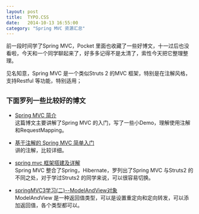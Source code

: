 ```yaml
---
layout: post
title:  TYPO.CSS
date:   2014-10-13 16:55:00
category: "Spring MVC 资源汇总"
---
```

<p>
前一段时间学了Spring MVC，Pocket 里面也收藏了一些好博文，十一过后也没看啦，今天和一个同学聊起来了，好多多记得不是太清了，索性今天把它整理整理。
</p>


<P>
见名知意，Spring MVC 是一个类似Struts 2 的MVC 框架，特别是在注解风格，支持Restful 等功能，特别适用；
</P>


``下面罗列一些比较好的博文`` <br />
-------------------------
- <a href="http://my.oschina.net/moson/blog/146808">Spring MVC 简介</a>	<br />
这篇博文主要讲解了Spring MVC 的入门，写了一些小Demo，理解使用注解和RequestMapping。	<br />

- <a href="http://www.oschina.net/question/84460_9608">基于注解的 Spring MVC 简单入门</a>	<br />
讲的注解，比较详细。	<br />

- <a href="http://blog.csdn.net/wangpeng047/article/details/6983027">spring mvc 框架搭建及详解</a>	<br />
Spring MVC 整合了Spring，Hibernate，罗列出了Spring MVC 与Struts2 的不同之处，对于学过Struts2 的同学来说，可以很容易切换。	<br />


- <a href="http://blog.csdn.net/itmyhome1990/article/details/18315115">springMVC3学习(二)--ModelAndView对象</a>	<br />
ModelAndView 是一种返回值类型，可以是设置重定向和定向转发，可以添加返回值，各个类型都可以。	<br />
